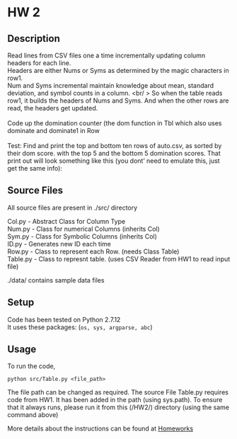 # HW 2

## Description

Read lines from CSV files one a time incrementally updating column headers for each line. <br />
Headers are either Nums or Syms as determined by the magic characters in row1. <br />
Num and Syms incremental maintain knowledge about mean, standard deviation, and symbol counts in a column. <br/ >
So when the table reads row1, it builds the headers of Nums and Syms. And when the other rows are read, the headers get updated.<br /> <br />
Code up the domination counter (the dom function in Tbl which also uses dominate and dominate1 in Row<br />
<br />
Test: Find and print the top and bottom ten rows of auto.csv, as sorted by their dom score. with the top 5 and the bottom 5 domination scores. That print out will look something like this (you dont’ need to emulate this, just get the same info):


## Source Files
All source files are present in ./src/ directory <br />

Col.py - Abstract Class for Column Type <br />
Num.py - Class for numerical Columns (inherits Col) <br />
Sym.py - Class for Symbolic Columns (inherits Col) <br />
ID.py - Generates new ID each time <br />
Row.py - Class to represent each Row. (needs Class Table) <br />
Table.py - Class to represnt table. (uses CSV Reader from HW1 to read input file) <br />

./data/ contains sample data files

## Setup
Code has been tested on Python 2.7.12 <br />
It uses these packages: (`os, sys, argparse, abc`)

## Usage
To run the code,

`python src/Table.py <file_path>`

The file path can be changed as required.
The source File Table.py requires code from HW1. It has been added in the path (using sys.path).
To ensure that it always runs, please run it from this (/HW2/) directory (using the same command above)


More details about the instructions can be found at [Homeworks](https://txt.github.io/fss17/homeworks)
